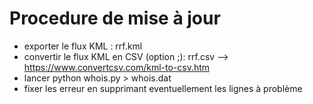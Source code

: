 # Procedure de mise à jour

* exporter le flux KML : rrf.kml
* convertir le flux KML en CSV (option ;): rrf.csv --> https://www.convertcsv.com/kml-to-csv.htm
* lancer python whois.py > whois.dat
* fixer les erreur en supprimant eventuellement les lignes à problème
